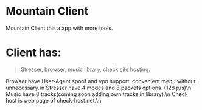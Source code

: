 # Mountain Client
Mountain Client this a app with more tools.

# Client has:
> Stresser,
> browser,
> music library,
> check site hosting.

Browser have User-Agent spoof and vpn support, convenient menu without unnecessary.\n
Stresser have 4 modes and 3 packets options. (128 p/s)\n
Music have 8 tracks(coming soon adding own tracks in library).\n
Check host is web page of check-host.net.\n

